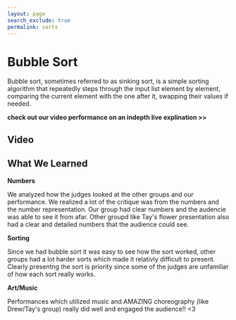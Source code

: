 ```yaml
---
layout: page
search_exclude: true
permalink: sorts
--- 
```


# Bubble Sort

Bubble sort, sometimes referred to as sinking sort, is a simple sorting algorithm that repeatedly steps through the input list element by element, comparing the current element with the one after it, swapping their values if needed. 

**check out our video performance on an indepth live explination >>**

## Video


<embed>


## What We Learned

**Numbers**

We analyzed how the judges looked at the other groups and our performance. We realized a lot of the critique was from the numbers and the number representation. Our group had clear numbers and the audencie was able to see it from afar. Other groupd like Tay's flower presentation also had a clear and detailed numbers that the audience could see.

**Sorting**

Since we had bubble sort it was easy to see how the sort worked, other groups had a lot harder sorts which made it relativly difficult to present. Clearly presentng the sort is priority since some of the judges are unfamiliar of how each sort really works.

**Art/Music**

Performances which utilized music and AMAZING choreography (like Drew/Tay's group) really did well and engaged the audience!! <3

<style>
    #container {
        display: flex;
        justify-content: center;
        align-items: flex-end;
        margin-top: 50px;
    }

    .bar-container {
        margin: 0 5px;
        display: flex;
        flex-direction: column;
        align-items: center;
    }

    .bar {
        width: 20px;
        background-color: #007bff;
        margin-bottom: 5px;
    }

    .number-box {
        font-size: 14px;
        margin-top: 5px;
    }
</style>


<body>
    <div id="container"></div>
    <script>
        async function bubbleSort(arr) {
            const container = document.getElementById('container');
            for (let i = 0; i < arr.length; i++) {
                for (let j = 0; j < arr.length - i - 1; j++) {
                    await sleep(100);
                    if (arr[j] > arr[j + 1]) {
                        // Swap elements
                        let temp = arr[j];
                        arr[j] = arr[j + 1];
                        arr[j + 1] = temp;
                        // Update bars display
                        updateBars(arr, container);
                    }
                }
            }
        }
        function sleep(ms) {
            return new Promise(resolve => setTimeout(resolve, ms));
        }
        function updateBars(arr, container) {
            container.innerHTML = '';
            for (let i = 0; i < arr.length; i++) {
                const barContainer = document.createElement('div');
                barContainer.className = 'bar-container';
                const bar = document.createElement('div');
                bar.className = 'bar';
                bar.style.height = arr[i] * 5 + 'px';
                const numberBox = document.createElement('div');
                numberBox.className = 'number-box';
                numberBox.textContent = arr[i];
                barContainer.appendChild(bar);
                barContainer.appendChild(numberBox);
                container.appendChild(barContainer);
            }
        }
        // Initial array
        const arr = [2, 4, 1, 7, 3, 5, 6, 8, 12, 10, 9, 11];
        const container = document.getElementById('container');
        updateBars(arr, container);
        // Start bubble sort
        bubbleSort(arr);
</script>
</body>

